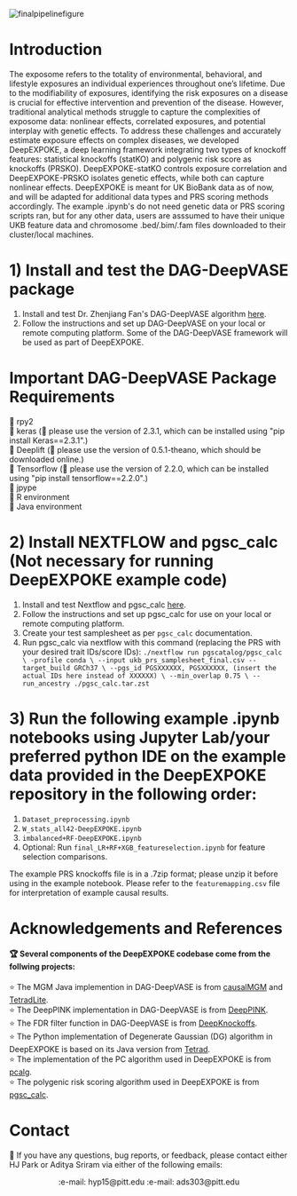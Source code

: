 ![finalpipelinefigure](https://github.com/user-attachments/assets/3ceef4b6-5485-409d-beb2-bab842c20503)

# Introduction
The exposome refers to the totality of environmental, behavioral, and lifestyle exposures an individual experiences throughout one’s lifetime. Due to the modifiability of exposures, identifying the risk exposures on a disease is crucial for effective intervention and prevention of the disease. However, traditional analytical methods struggle to capture the complexities of exposome data: nonlinear effects, correlated exposures, and potential interplay with genetic effects. To address these challenges and accurately estimate exposure effects on complex diseases, we developed DeepEXPOKE, a deep learning framework integrating two types of knockoff features: statistical knockoffs (statKO) and polygenic risk score as knockoffs (PRSKO). DeepEXPOKE-statKO controls exposure correlation and DeepEXPOKE-PRSKO isolates genetic effects, while both can capture nonlinear effects. DeepEXPOKE is meant for UK BioBank data as of now, and will be adapted for additional data types and PRS scoring methods accordingly. The example .ipynb's do not need genetic data or PRS scoring scripts ran, but for any other data, users are asssumed to have their unique UKB feature data and chromosome .bed/.bim/.fam files downloaded to their cluster/local machines.
####

# 1) Install and test the DAG-DeepVASE package
1. Install and test Dr. Zhenjiang Fan's DAG-DeepVASE algorithm [here](https://github.com/ZhenjiangFan/DAG-deepVASE). 
2. Follow the instructions and set up DAG-DeepVASE on your local or remote computing platform. Some of the DAG-DeepVASE framework will be used as part of DeepEXPOKE.

# Important DAG-DeepVASE Package Requirements

:stars: rpy2\
:stars: keras (:bell: please use the version of 2.3.1, which can be installed using "pip install Keras==2.3.1".)\
:stars: Deeplift (:bell: please use the version of 0.5.1-theano, which should be downloaded online.)\
:stars: Tensorflow (:bell: please use the version of 2.2.0, which can be installed using "pip install tensorflow==2.2.0".)\
:stars: jpype\
:stars: R environment\
:stars: Java environment

# 2) Install NEXTFLOW and pgsc_calc (Not necessary for running DeepEXPOKE example code)
1. Install and test Nextflow and pgsc_calc [here](https://pgsc-calc.readthedocs.io/en/latest/). 
2. Follow the instructions and set up pgsc_calc for use on your local or remote computing platform.
3. Create your test samplesheet as per ``pgsc_calc`` documentation.
4. Run pgsc_calc via nextflow with this command (replacing the PRS with your desired trait IDs/score IDs):
``./nextflow run pgscatalog/pgsc_calc \
 -profile conda \
 --input ukb_prs_samplesheet_final.csv --target_build GRCh37 \
 --pgs_id PGSXXXXXX, PGSXXXXXX, (insert the actual IDs here instead of XXXXXX) \
 --min_overlap 0.75 \
 --run_ancestry ./pgsc_calc.tar.zst``


# 3) Run the following example .ipynb notebooks using Jupyter Lab/your preferred python IDE on the example data provided in the DeepEXPOKE repository in the following order:
1. ``Dataset_preprocessing.ipynb``
2. ``W_stats_all42-DeepEXPOKE.ipynb``
3. ``imbalanced+RF-DeepEXPOKE.ipynb``
4. Optional: Run ``final_LR+RF+XGB_featureselection.ipynb`` for feature selection comparisons.

The example PRS knockoffs file is in a .7zip format; please unzip it before using in the example notebook. 
Please refer to the ``featuremapping.csv`` file for interpretation of example causal results. 

 

# Acknowledgements and References

#### :trophy: Several components of the DeepEXPOKE codebase come from the follwing projects:
:star: The MGM Java implemention in DAG-DeepVASE is from [causalMGM](https://github.com/benoslab/causalMGM) and [TetradLite](https://github.com/benoslab/tetradLite).\
:star: The DeepPINK implementation in DAG-DeepVASE is from [DeepPINK](https://github.com/younglululu/DeepPINK).\
:star: The FDR filter function in DAG-DeepVASE is from [DeepKnockoffs](https://github.com/msesia/deepknockoffs).\
:star: The Python implementation of Degenerate Gaussian (DG) algorithm in DeepEXPOKE is based on its Java version from [Tetrad](https://www.ccd.pitt.edu).\
:star: The implementation of the PC algorithm used in DeepEXPOKE is from [pcalg](https://github.com/keiichishima/pcalg).\
:star: The polygenic risk scoring algorithm used in DeepEXPOKE is from [pgsc_calc](https://pgsc-calc.readthedocs.io/en/latest/).


# Contact
:email: If you have any questions, bug reports, or feedback, please contact either HJ Park or Aditya Sriram via either of the following emails:
<p align="center">
    :e-mail: hyp15@pitt.edu
    :e-mail: ads303@pitt.edu
</p>
    

